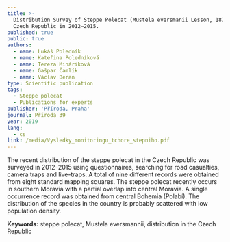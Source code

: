 ```yaml
---
title: >-
  Distribution Survey of Steppe Polecat (Mustela eversmanii Lesson, 1827) in the
  Czech Republic in 2012–2015.
published: true
public: true
authors:
  - name: Lukáš Poledník
  - name: Kateřina Poledníková
  - name: Tereza Mináriková
  - name: Gašpar Čamlík
  - name: Václav Beran
type: Scientific publication
tags:
  - Steppe polecat
  - Publications for experts
publisher: 'Příroda, Praha'
journal: Příroda 39
year: 2019
lang:
  - cs
link: /media/Vysledky_monitoringu_tchore_stepniho.pdf
---
```

The recent distribution of the steppe polecat in the Czech Republic was surveyed in 2012–2015 using questionnaires, searching for road casualties, camera traps and live-traps. A total of nine different records were obtained from eight standard mapping squares. The steppe polecat recently occurs in southern Moravia with a partial overlap into central Moravia. A single occurrence record was obtained from central
Bohemia (Polabí). The distribution of the species in the country is probably scattered
with low population density.

**Keywords:** steppe polecat, Mustela eversmannii, distribution in the Czech Republic
